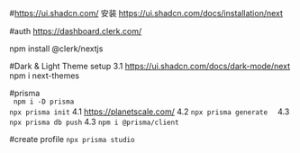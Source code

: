 #<https://ui.shadcn.com/>
  安装
  <https://ui.shadcn.com/docs/installation/next>

#auth
<https://dashboard.clerk.com/>

  npm install @clerk/nextjs


#Dark & Light Theme setup
    3.1
      <https://ui.shadcn.com/docs/dark-mode/next>
    npm i next-themes

#prisma  
   ` npm i -D prisma`  
    `npx prisma init`
  4.1 https://planetscale.com/
  4.2 `npx prisma generate` 
　4.3　`npx prisma db push`
  4.3 `npm i @prisma/client`

#create profile 
  `npx prisma studio`